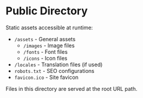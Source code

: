 
# Public Directory

Static assets accessible at runtime:

- `/assets` - General assets
  - `/images` - Image files
  - `/fonts` - Font files
  - `/icons` - Icon files
- `/locales` - Translation files (if used)
- `robots.txt` - SEO configurations
- `favicon.ico` - Site favicon

Files in this directory are served at the root URL path.
